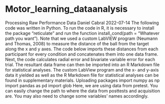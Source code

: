 # Motor_learning_dataanalysis
Processing Raw Performance Data
Daniel Cabral
2022-07-14
The following code was written in Python. To run the code in R, it is necessary to install the package “reticulate” and run the function install_cond(path = “Whatever path you want”).
Note that we used a custom LabVIEW program (Neumann and Thomas, 2008) to measure the distance of the ball from the target along the x and y axes. The code below imports these distances from each participant for every condition and concatenates them into one data frame. Next, the code calculates radial error and bivariate variable error for each trial. The resultant data frame can then be imported into an R Markdown file for statistical analyses.
The custom LabView program and the x- and y-axis data it yielded as well as the R Markdown file for statistical analyses can be found in supplementary materials.
Uploading packages import numpy as np import pandas as pd import glob
Here, we are using data from pretest. You can easily change the path to where the data from posttests and acquisition are. You may also need to change some variables’ names accordingly.
